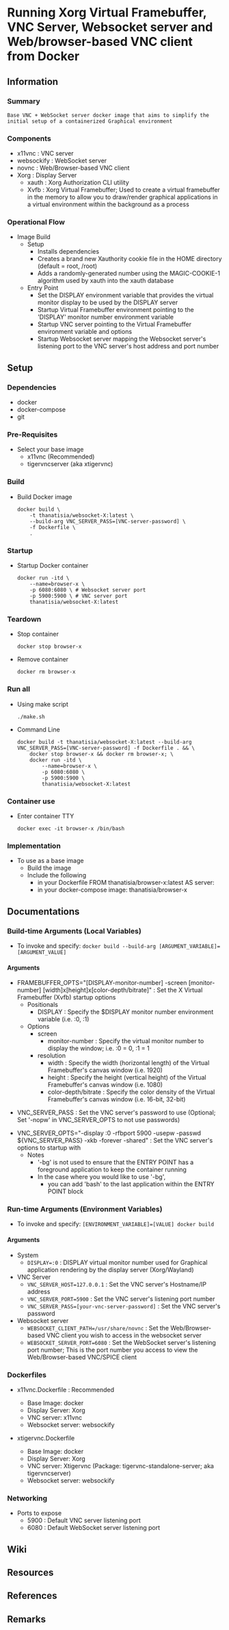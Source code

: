 # Running Xorg Virtual Framebuffer, VNC Server, Websocket server and Web/browser-based VNC client from Docker

## Information
### Summary
```
Base VNC + WebSocket server docker image that aims to simplify the initial setup of a containerized Graphical environment
```

### Components
- x11vnc : VNC server
- websockify : WebSocket server
- novnc : Web/Browser-based VNC client
- Xorg : Display Server
    - xauth : Xorg Authorization CLI utility
    - Xvfb : Xorg Virtual Framebuffer; Used to create a virtual framebuffer in the memory to allow you to draw/render graphical applications in a virtual environment within the background as a process

### Operational Flow
- Image Build
    - Setup
        - Installs dependencies
        - Creates a brand new Xauthority cookie file in the HOME directory (default = root, /root)
        - Adds a randomly-generated number using the MAGIC-COOKIE-1 algorithm used by xauth into the xauth database
    - Entry Point
        - Set the DISPLAY environment variable that provides the virtual monitor display to be used by the DISPLAY server
        - Startup Virtual Framebuffer environment pointing to the 'DISPLAY' monitor number environment variable
        - Startup VNC server pointing to the Virtual Framebuffer environment variable and options
        - Startup Websocket server mapping the Websocket server's listening port to the VNC server's host address and port number

## Setup
### Dependencies
+ docker
+ docker-compose
+ git

### Pre-Requisites
- Select your base image
    - x11vnc (Recommended)
    - tigervncserver (aka xtigervnc)

### Build
- Build Docker image
    ```console
    docker build \
        -t thanatisia/websocket-X:latest \
        --build-arg VNC_SERVER_PASS=[VNC-server-password] \
        -f Dockerfile \
        .
    ```

### Startup
- Startup Docker container
    ```console
    docker run -itd \
        --name=browser-x \
        -p 6080:6080 \ # Websocket server port
        -p 5900:5900 \ # VNC server port
        thanatisia/websocket-X:latest
    ```

### Teardown
- Stop container
    ```console
    docker stop browser-x
    ```

- Remove container
    ```console
    docker rm browser-x
    ```

### Run all
- Using make script
    ```console
    ./make.sh
    ```

- Command Line
    ```console
    docker build -t thanatisia/websocket-X:latest --build-arg VNC_SERVER_PASS=[VNC-server-password] -f Dockerfile . && \
        docker stop browser-x && docker rm browser-x; \
        docker run -itd \
            --name=browser-x \
            -p 6080:6080 \
            -p 5900:5900 \
            thanatisia/websocket-X:latest
    ```

### Container use
- Enter container TTY
    ```console
    docker exec -it browser-x /bin/bash
    ```

### Implementation
- To use as a base image
    + Build the image
    - Include the following 
        - in your Dockerfile
            FROM thanatisia/browser-x:latest AS server:
        - in your docker-compose
            image: thanatisia/browser-x

## Documentations

### Build-time Arguments (Local Variables)
- To invoke and specify: `docker build --build-arg [ARGUMENT_VARIABLE]=[ARGUMENT_VALUE]`

#### Arguments
- FRAMEBUFFER_OPTS="[DISPLAY-monitor-number] -screen [monitor-number] [width]x[height]x[color-depth/bitrate]" : Set the X Virtual Framebuffer (Xvfb) startup options
    - Positionals
        - DISPLAY : Specify the $DISPLAY monitor number environment variable (i.e. :0, :1)
    - Options
        - screen
            + monitor-number : Specify the virtual monitor number to display the window; i.e. :0 = 0, :1 = 1
        - resolution
            + width : Specify the width (horizontal length) of the Virtual Framebuffer's canvas window (i.e. 1920)
            + height : Specify the height (vertical height) of the Virtual Framebuffer's canvas window (i.e. 1080)
            + color-depth/bitrate : Specify the color density of the Virtual Framebuffer's canvas window (i.e. 16-bit, 32-bit)
+ VNC_SERVER_PASS : Set the VNC server's password to use (Optional; Set '-nopw' in VNC_SERVER_OPTS to not use passwords)
- VNC_SERVER_OPTS="-display :0 -rfbport 5900 -usepw -passwd ${VNC_SERVER_PASS} -xkb -forever -shared" : Set the VNC server's options to startup with
    - Notes
        - '-bg' is not used to ensure that the ENTRY POINT has a foreground application to keep the container running
        - In the case where you would like to use '-bg', 
            + you can add 'bash' to the last application within the ENTRY POINT block

### Run-time Arguments (Environment Variables)
- To invoke and specify: `[ENVIRONMENT_VARIABLE]=[VALUE] docker build`

#### Arguments 
- System
    + `DISPLAY=:0` : DISPLAY virtual monitor number used for Graphical application rendering by the display server (Xorg/Wayland)
- VNC Server
    + `VNC_SERVER_HOST=127.0.0.1` : Set the VNC server's Hostname/IP address
    + `VNC_SERVER_PORT=5900`      : Set the VNC server's listening port number
    + `VNC_SERVER_PASS=[your-vnc-server-password]` : Set the VNC server's password
- Websocket server
    + `WEBSOCKET_CLIENT_PATH=/usr/share/novnc` : Set the Web/Browser-based VNC client you wish to access in the websocket server
    + `WEBSOCKET_SERVER_PORT=6080` : Set the WebSocket server's listening port number; This is the port number you access to view the Web/Browser-based VNC/SPICE client

### Dockerfiles
- x11vnc.Dockerfile : Recommended
    + Base Image: docker
    + Display Server: Xorg
    + VNC server: x11vnc
    + Websocket server: websockify

- xtigervnc.Dockerfile
    + Base Image: docker
    + Display Server: Xorg
    + VNC server: Xtigervnc (Package: tigervnc-standalone-server; aka tigervncserver)
    + Websocket server: websockify

### Networking
- Ports to expose
    + 5900 : Default VNC server listening port
    + 6080 : Default WebSocket server listening port

## Wiki

## Resources

## References

## Remarks

